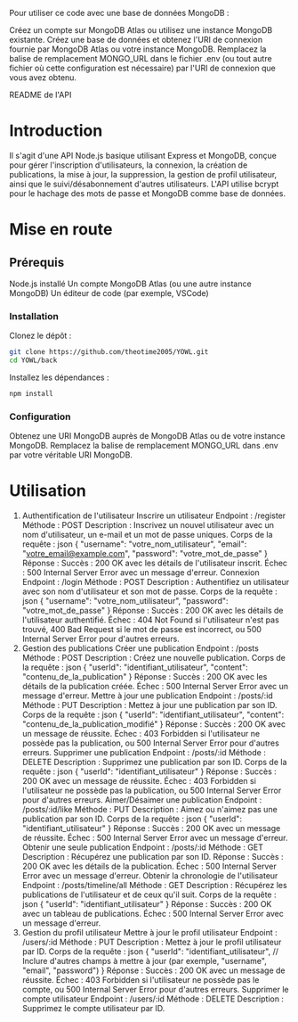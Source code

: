 Pour utiliser ce code avec une base de données MongoDB :

Créez un compte sur MongoDB Atlas ou utilisez une instance MongoDB existante.
Créez une base de données et obtenez l'URI de connexion fournie par MongoDB Atlas ou votre instance MongoDB.
Remplacez la balise de remplacement MONGO_URL dans le fichier .env (ou tout autre fichier où cette configuration est nécessaire) par l'URI de connexion que vous avez obtenu.


README de l'API
# Introduction
Il s'agit d'une API Node.js basique utilisant Express et MongoDB, conçue pour gérer l'inscription d'utilisateurs, la connexion, la création de publications, la mise à jour, la suppression, la gestion de profil utilisateur, ainsi que le suivi/désabonnement d'autres utilisateurs. L'API utilise bcrypt pour le hachage des mots de passe et MongoDB comme base de données.

# Mise en route
## Prérequis
Node.js installé
Un compte MongoDB Atlas (ou une autre instance MongoDB)
Un éditeur de code (par exemple, VSCode)
### Installation
Clonez le dépôt :
```bash
git clone https://github.com/theotime2005/YOWL.git
cd YOWL/back
```
Installez les dépendances :
```bash
npm install
```
### Configuration
Obtenez une URI MongoDB auprès de MongoDB Atlas ou de votre instance MongoDB.
Remplacez la balise de remplacement MONGO_URL dans .env par votre véritable URI MongoDB.

# Utilisation
1. Authentification de l'utilisateur
Inscrire un utilisateur
Endpoint : /register
Méthode : POST
Description : Inscrivez un nouvel utilisateur avec un nom d'utilisateur, un e-mail et un mot de passe uniques.
Corps de la requête :
json
{
  "username": "votre_nom_utilisateur",
  "email": "votre_email@example.com",
  "password": "votre_mot_de_passe"
}
Réponse :
Succès : 200 OK avec les détails de l'utilisateur inscrit.
Échec : 500 Internal Server Error avec un message d'erreur.
Connexion
Endpoint : /login
Méthode : POST
Description : Authentifiez un utilisateur avec son nom d'utilisateur et son mot de passe.
Corps de la requête :
json
{
  "username": "votre_nom_utilisateur",
  "password": "votre_mot_de_passe"
}
Réponse :
Succès : 200 OK avec les détails de l'utilisateur authentifié.
Échec : 404 Not Found si l'utilisateur n'est pas trouvé, 400 Bad Request si le mot de passe est incorrect, ou 500 Internal Server Error pour d'autres erreurs.
2. Gestion des publications
Créer une publication
Endpoint : /posts
Méthode : POST
Description : Créez une nouvelle publication.
Corps de la requête :
json
{
  "userId": "identifiant_utilisateur",
  "content": "contenu_de_la_publication"
}
Réponse :
Succès : 200 OK avec les détails de la publication créée.
Échec : 500 Internal Server Error avec un message d'erreur.
Mettre à jour une publication
Endpoint : /posts/:id
Méthode : PUT
Description : Mettez à jour une publication par son ID.
Corps de la requête :
json
{
  "userId": "identifiant_utilisateur",
  "content": "contenu_de_la_publication_modifié"
}
Réponse :
Succès : 200 OK avec un message de réussite.
Échec : 403 Forbidden si l'utilisateur ne possède pas la publication, ou 500 Internal Server Error pour d'autres erreurs.
Supprimer une publication
Endpoint : /posts/:id
Méthode : DELETE
Description : Supprimez une publication par son ID.
Corps de la requête :
json
{
  "userId": "identifiant_utilisateur"
}
Réponse :
Succès : 200 OK avec un message de réussite.
Échec : 403 Forbidden si l'utilisateur ne possède pas la publication, ou 500 Internal Server Error pour d'autres erreurs.
Aimer/Désaimer une publication
Endpoint : /posts/:id/like
Méthode : PUT
Description : Aimez ou n'aimez pas une publication par son ID.
Corps de la requête :
json
{
  "userId": "identifiant_utilisateur"
}
Réponse :
Succès : 200 OK avec un message de réussite.
Échec : 500 Internal Server Error avec un message d'erreur.
Obtenir une seule publication
Endpoint : /posts/:id
Méthode : GET
Description : Récupérez une publication par son ID.
Réponse :
Succès : 200 OK avec les détails de la publication.
Échec : 500 Internal Server Error avec un message d'erreur.
Obtenir la chronologie de l'utilisateur
Endpoint : /posts/timeline/all
Méthode : GET
Description : Récupérez les publications de l'utilisateur et de ceux qu'il suit.
Corps de la requête :
json
{
  "userId": "identifiant_utilisateur"
}
Réponse :
Succès : 200 OK avec un tableau de publications.
Échec : 500 Internal Server Error avec un message d'erreur.
3. Gestion du profil utilisateur
Mettre à jour le profil utilisateur
Endpoint : /users/:id
Méthode : PUT
Description : Mettez à jour le profil utilisateur par ID.
Corps de la requête :
json
{
  "userId": "identifiant_utilisateur",
  // Inclure d'autres champs à mettre à jour (par exemple, "username", "email", "password")
}
Réponse :
Succès : 200 OK avec un message de réussite.
Échec : 403 Forbidden si l'utilisateur ne possède pas le compte, ou 500 Internal Server Error pour d'autres erreurs.
Supprimer le compte utilisateur
Endpoint : /users/:id
Méthode : DELETE
Description : Supprimez le compte utilisateur par ID.